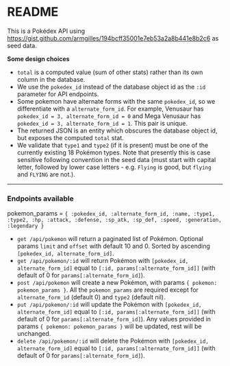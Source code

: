 # README

This is a Pokédex API using https://gist.github.com/armgilles/194bcff35001e7eb53a2a8b441e8b2c6 as seed data.

**Some design choices**

* `total` is a computed value (sum of other stats) rather than its own column in the database.
* We use the `pokedex_id` instead of the database object id as the `:id` parameter for API endpoints.
* Some pokemon have alternate forms with the same `pokedex_id`, so we differentiate with a `alternate_form_id`.  For example, Venusaur has `pokedex_id = 3, alternate_form_id = 0` and Mega Venusaur has `pokedex_id = 3, alternate_form_id = 1`.  This pair is unique.
* The returned JSON is an entity which obscures the database object id, but exposes the computed `total` stat.
* We validate that `type1` and `type2` (if it is present) must be one of the currently existing 18 Pokémon types.  Note that presently this is case sensitive following convention in the seed data (must start with capital letter, followed by lower case letters - e.g. `Flying` is good, but `flying` and `FLYING` are not.).

***

### Endpoints available

pokemon_params = `{ :pokedex_id, :alternate_form_id, :name, :type1, :type2, :hp, :attack, :defense, :sp_atk, :sp_def, :speed, :generation, :legendary }`

* `get /api/pokemon` will return a paginated list of Pokémon.  Optional params `limit` and `offset` with default 10 and 0.  Sorted by ascending `[pokedex_id, alternate_form_id]`.
* `get /api/pokemon/:id` will return Pokémon with `[pokedex_id, alternate_form_id]` equal to `[:id, params[:alternate_form_id]]` (with default of 0 for `params[:alternate_form_id]`).
* `post /api/pokemon` will create a new Pokémon, with params `{ pokemon: pokemon_params }`.  All the `pokemon_params` are required except for `alternate_form_id` (default 0) and `type2` (default nil).
* `put /api/pokemon/:id` will update the Pokémon with `[pokedex_id, alternate_form_id]` equal to `[:id, params[:alternate_form_id]]` (with default of 0 for `params[:alternate_form_id]`).  Any values provided in params `{ pokemon: pokemon_params }` will be updated, rest will be unchanged.
* `delete /api/pokemon/:id` will delete the Pokémon with `[pokedex_id, alternate_form_id]` equal to `[:id, params[:alternate_form_id]]` (with default of 0 for `params[:alternate_form_id]`).